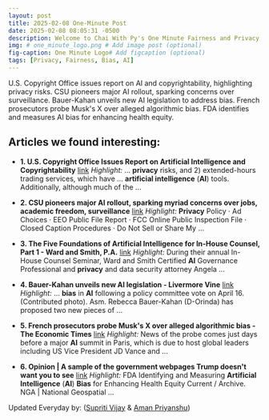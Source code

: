 ```yaml
---
layout: post
title: 2025-02-08 One-Minute Post
date: 2025-02-08 08:05:31 -0500
description: Welcome to Chai With Py's One Minute Fairness and Privacy, which aims to provide you the current happenings in the world of Fairness, Privacy, and AI.
img: # one_minute_logo.png # Add image post (optional)
fig-caption: One Minute Logo# Add figcaption (optional)
tags: [Privacy, Fairness, Bias, AI]
---
```


U.S. Copyright Office issues report on AI and copyrightability, highlighting privacy risks. CSU pioneers major AI rollout, sparking concerns over surveillance. Bauer-Kahan unveils new AI legislation to address bias. French prosecutors probe Musk's X over alleged algorithmic bias. FDA identifies and measures AI bias for enhancing health equity.

## Articles we found interesting:

- **1. U.S. Copyright Office Issues Report on <b>Artificial Intelligence</b> and Copyrightability** [link](https://datamatters.sidley.com/2025/02/07/u-s-copyright-office-issues-report-on-artificial-intelligence-and-copyrightability/)
_Highlight:_ ... <b>privacy</b> risks, and 2) extended-hours trading services, which have ... <b>artificial intelligence</b> (<b>AI</b>) tools. Additionally, although much of the&nbsp;...

- **2. CSU pioneers major <b>AI</b> rollout, sparking myriad concerns over jobs, academic freedom, surveillance** [link](https://www.cbs8.com/video/news/local/csu-pioneers-major-ai-rollout-sparking-myriad-concerns-over-jobs-academic-freedom-surveillance/509-924e64fe-8b23-4551-af3b-5231a955242e)
_Highlight:_ <b>Privacy</b> Policy &middot; Ad Choices &middot; EEO Public File Report &middot; FCC Online Public Inspection File &middot; Closed Caption Procedures &middot; Do Not Sell or Share My&nbsp;...

- **3. The Five Foundations of <b>Artificial Intelligence</b> for In-House Counsel, Part 1 - Ward and Smith, P.A.** [link](https://www.wardandsmith.com/articles/the-five-foundations-of-artificial-intelligence-for-in-house-counsel-part-1)
_Highlight:_ During their annual In-House Counsel Seminar, Ward and Smith Certified <b>AI</b> Governance Professional and <b>privacy</b> and data security attorney Angela&nbsp;...

- **4. Bauer-Kahan unveils new <b>AI</b> legislation - Livermore Vine** [link](https://www.livermorevine.com/technology/2025/02/07/bauer-kahan-unveils-new-ai-legislation/)
_Highlight:_ ... <b>bias</b> in <b>AI</b> following a policy committee vote on April 16. (Contributed photo). Asm. Rebecca Bauer-Kahan (D-Orinda) has proposed two new pieces of&nbsp;...

- **5. French prosecutors probe Musk&#39;s X over alleged algorithmic <b>bias</b> - The Economic Times** [link](https://m.economictimes.com/tech/technology/french-prosecutors-probe-musks-x-over-alleged-algorithmic-bias/articleshow/118046426.cms)
_Highlight:_ News of the probe comes just days before a major <b>AI</b> summit in Paris, which is due to host global leaders including US Vice President JD Vance and&nbsp;...

- **6. Opinion | A sample of the government webpages Trump doesn&#39;t want you to see** [link](https://www.washingtonpost.com/opinions/interactive/2025/sample-government-webpages-trump-doesnt-want-you-see/)
_Highlight:_ FDA Identifying and Measuring <b>Artificial Intelligence</b> (<b>AI</b>) <b>Bias</b> for Enhancing Health Equity Current / Archive. NGA | National Geospatial&nbsp;...


Updated Everyday by: (<a href="https://supritivijay.github.io/">Supriti Vijay</a> & <a href="https://amanpriyanshu.github.io/">Aman Priyanshu</a>)

